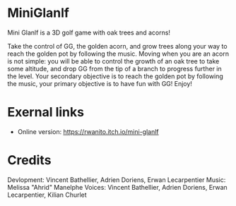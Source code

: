# MiniGlanlf

Mini Glanlf is a 3D golf game with oak trees and acorns!

Take the control of GG, the golden acorn, and grow trees along your way to reach the golden pot by following the music. Moving when you are an acorn is not simple: you will be able to control the growth of an oak tree to take some altitude, and drop GG from the tip of a branch to progress further in the level. Your secondary objective is to reach the golden pot by following the music, your primary objective is to have fun with GG! Enjoy!

# Exernal links

- Online version: https://rwanito.itch.io/mini-glanlf

# Credits

Devlopment: Vincent Bathellier, Adrien Doriens, Erwan Lecarpentier
Music: Melissa "Ahrid" Manelphe
Voices: Vincent Bathellier, Adrien Doriens, Erwan Lecarpentier, Kilian Churlet